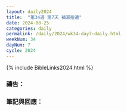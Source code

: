 ```yaml
---
layout: daily2024
title:  "第34週 第7天 補漏拾遺"
date: 2024-08-25
categories: daily
permalink: /daily/2024/wk34-day7-daily.html
weekNum: 34
dayNum: 7
cycle: 2024
---
```


{% include BibleLinks2024.html %}

### 禱告：

### 筆記與回應：
